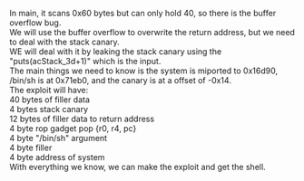 In main, it scans 0x60 bytes but can only hold 40, so there is the buffer overflow bug. <br>
We will use the buffer overflow to overwrite the return address, but we need to deal with the stack canary. <br>
WE will deal with it by leaking the stack canary using the "puts(acStack_3d+1)" which is the input. <br>
The main things we need to know is the system is miported to 0x16d90, /bin/sh is at 0x71eb0, and the canary is at a offset of -0x14. <br>
The exploit will have:<br>
40 bytes of filler data <br>
4 bytes stack canary <br>
12 bytes of filler data to return address <br>
4 byte rop gadget pop {r0, r4, pc} <br>
4 byte "/bin/sh" argument <br>
4 byte filler <br>
4 byte address of system <br>
With everything we know, we can make the exploit and get the shell. <br>
